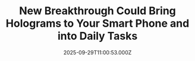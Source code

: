 ---
title: "New Breakthrough Could Bring Holograms to Your Smart Phone and into Daily Tasks"
date: 2025-09-29T11:00:53.000Z
category: Human Kindness
externalLink: "https://www.goodnewsnetwork.org/new-breakthrough-could-bring-holograms-to-your-smart-phone-and-closer-to-everyday-use/"
image: ""
excerpt: "Until now, holograms have been created using lasers, but now researchers have used a new ensemble of components that could unleash this technology on the market. With their ubiquity in science fiction, and carrying the potential to transform smart devices, communication, gaming, and entertainment, holograms would be a major technological advancement, if we could find […] The post New Breakthrough…"
---